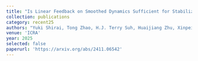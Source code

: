 ```yaml
---
title: "Is Linear Feedback on Smoothed Dynamics Sufficient for Stabilizing Contact-Rich Plans?"
collection: publications
category: recent25
authors: "Yuki Shirai, Tong Zhao, H.J. Terry Suh, Huaijiang Zhu, Xinpei Ni, Jiuguang Wang, <b>Max Simchowitz</b>, Tao Pang"
venue: 'ICRA'
year: 2025
selected: false
paperurl: 'https://arxiv.org/abs/2411.06542'
---
```



